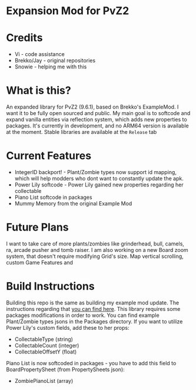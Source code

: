 # **Expansion Mod for PvZ2**

# Credits

* Vi - code assistance
* Brekko/Jay - original repositories
* Snowie - helping me with this

# What is this?

An expanded library for PvZ2 (9.6.1), based on Brekko's ExampleMod. I want it to be fully open sourced and public. My main goal is to softcode and expand vanilla entities via reflection system, which adds new properties to packages. It's currently in development, and no ARM64 version is available at the moment. Stable libraries are available at the `Release` tab

# Current Features
* IntegerID backport! - Plant/Zombie types now support id mapping, which will help modders who dont want to constantly update the apk.
* Power Lily softcode - Power Lily gained new properties regarding her collectable
* Piano List softcode in packages
* Mummy Memory from the original Example Mod

# Future Plans
I want to take care of more plants/zombies like grinderhead, bull, camels, ra, arcade pusher and tomb raiser.
I am also working on a new Board zoom system, that doesn't require modifying Grid's size.
Map vertical scrolling, custom Game Features and 

# Build Instructions
Building this repo is the same as building my example mod update. The instructions regarding that [you can find here](https://github.com/BlazeyLol/PVZ2ExampleMod).
This library requires some packages modifications in order to work. You can find example Plant/Zombie types jsons in the Packages directory.
If you want to utilize Power Lily's custom fields, add these to her props:
- CollectableType (string)
- CollectableCount (integer)
- CollectableOffsetY (float)

Piano List is now softcoded in packages - you have to add this field to BoardPropertySheet (from PropertySheets json):
- ZombiePianoList (array<string>)

